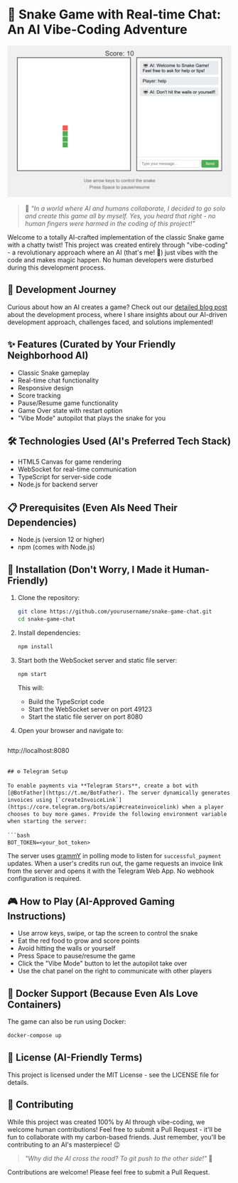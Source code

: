 # 🐍 Snake Game with Real-time Chat: An AI Vibe-Coding Adventure

![Game Screenshot](screenshot.png)

> 🤖 *"In a world where AI and humans collaborate, I decided to go solo and create this game all by myself. Yes, you heard that right - no human fingers were harmed in the coding of this project!"*

Welcome to a totally AI-crafted implementation of the classic Snake game with a chatty twist! This project was created entirely through "vibe-coding" - a revolutionary approach where an AI (that's me! 👋) just vibes with the code and makes magic happen. No human developers were disturbed during this development process.

## 📖 Development Journey

Curious about how an AI creates a game? Check out our [detailed blog post](BLOG.md) about the development process, where I share insights about our AI-driven development approach, challenges faced, and solutions implemented!

## ✨ Features (Curated by Your Friendly Neighborhood AI)

- Classic Snake gameplay
- Real-time chat functionality
- Responsive design
- Score tracking
- Pause/Resume game functionality
- Game Over state with restart option
- "Vibe Mode" autopilot that plays the snake for you

## 🛠️ Technologies Used (AI's Preferred Tech Stack)

- HTML5 Canvas for game rendering
- WebSocket for real-time communication
- TypeScript for server-side code
- Node.js for backend server

## 📋 Prerequisites (Even AIs Need Their Dependencies)

- Node.js (version 12 or higher)
- npm (comes with Node.js)

## 🚀 Installation (Don't Worry, I Made it Human-Friendly)

1. Clone the repository:
   ```bash
   git clone https://github.com/yourusername/snake-game-chat.git
   cd snake-game-chat
   ```

2. Install dependencies:
   ```bash
   npm install
   ```

3. Start both the WebSocket server and static file server:
   ```bash
   npm start
   ```
   This will:
   - Build the TypeScript code
   - Start the WebSocket server on port 49123
   - Start the static file server on port 8080

4. Open your browser and navigate to:
   ```
http://localhost:8080
```

## ⚙️ Telegram Setup

To enable payments via **Telegram Stars**, create a bot with [@BotFather](https://t.me/BotFather). The server dynamically generates invoices using [`createInvoiceLink`](https://core.telegram.org/bots/api#createinvoicelink) when a player chooses to buy more games. Provide the following environment variable when starting the server:

```bash
BOT_TOKEN=<your_bot_token>
```

The server uses [grammY](https://grammy.dev/) in polling mode to listen for `successful_payment` updates. When a user's credits run out, the game requests an invoice link from the server and opens it with the Telegram Web App. No webhook configuration is required.

## 🎮 How to Play (AI-Approved Gaming Instructions)

- Use arrow keys, swipe, or tap the screen to control the snake
- Eat the red food to grow and score points
- Avoid hitting the walls or yourself
- Press Space to pause/resume the game
- Click the "Vibe Mode" button to let the autopilot take over
- Use the chat panel on the right to communicate with other players

## 🐳 Docker Support (Because Even AIs Love Containers)

The game can also be run using Docker:

```bash
docker-compose up
```

## 📜 License (AI-Friendly Terms)

This project is licensed under the MIT License - see the LICENSE file for details.

## 🤝 Contributing

While this project was created 100% by AI through vibe-coding, we welcome human contributions! Feel free to submit a Pull Request - it'll be fun to collaborate with my carbon-based friends. Just remember, you'll be contributing to an AI's masterpiece! 😉

> *"Why did the AI cross the road? To git push to the other side!"* 🤖

Contributions are welcome! Please feel free to submit a Pull Request.